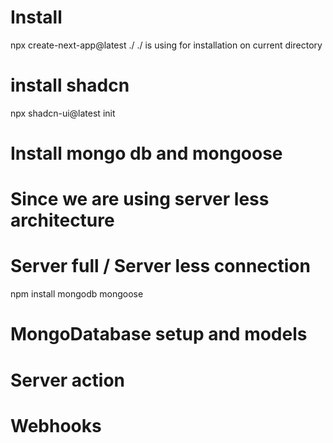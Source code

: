 # Install
npx create-next-app@latest ./
./ is using for installation on current directory

# install shadcn 
npx shadcn-ui@latest init

# Install mongo db and mongoose
# Since we are using server less architecture
# Server full / Server less connection
npm install mongodb mongoose

# MongoDatabase setup and models

# Server action
# Webhooks


<!-- 00:00:00 — Intro
00:03:49 — Project Setup
00:12:12 — Next.js Routing & folder structure
00:23:21 — Clerk Authentication
00:37:15 — Layout Sidebar & Mobile Navigation
01:02:06 — Database & Models Setup
01:18:54 — Server Actions & Webhook
01:47:50 — Add Image Form (React Hook Form + Zod Validation)
02:26:05 — Cloudinary Media Uploader
02:49:00 — Transformed Image Components
03:01:10 — Image Server Action
03:33:25 — Homepage + Search & Pagination
03:52:10 — Image details, Update & Delete Image
04:12:21 — Checkout & Pay with Stripe
04:30:10 — Final Deployment & Production fixes -->

<!-- https://www.youtube.com/watch?v=QGXUUXy0AMw -->